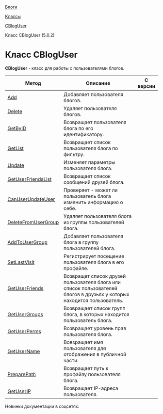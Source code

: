 [Блоги](/api_help/blogs/index.php)

[Классы](/api_help/blogs/classes/index.php)

[CBlogUser](/api_help/blogs/classes/cbloguser/index.php)

Класс CBlogUser (5.0.2)

Класс CBlogUser
===============

**CBlogUser** - класс для работы с пользователями блогов.

| Метод | Описание | С версии |
| --- | --- | --- |
| [Add](/api_help/blogs/classes/cbloguser/add.php) | Добавляет пользователя блогов. |  |
| [Delete](/api_help/blogs/classes/cbloguser/delete.php) | Удаляет пользователя блогов. |  |
| [GetByID](/api_help/blogs/classes/cbloguser/getbyid.php) | Возвращает пользователя блога по его идентификатору. |  |
| [GetList](/api_help/blogs/classes/cbloguser/getlist.php) | Возвращает список пользователя блога по фильтру. |  |
| [Update](/api_help/blogs/classes/cbloguser/update.php) | Изменяет параметры пользователя блога. |  |
| [GetUserFriendsList](/api_help/blogs/classes/cbloguser/getuserfriendslist.php) | Возвращает список сообщений друзей блога. |  |
| [CanUserUpdateUser](/api_help/blogs/classes/cbloguser/canuserupdateuser.php) | Проверяет - может ли пользователь блога изменить информацию о себе. |  |
| [DeleteFromUserGroup](/api_help/blogs/classes/cbloguser/deletefromusergroup.php) | Удаляет пользователя блога из группы пользователей блога. |  |
| [AddToUserGroup](/api_help/blogs/classes/cbloguser/addtousergroup.php) | Добавляет пользователя блога в группу пользователей блога. |  |
| [SetLastVisit](/api_help/blogs/classes/cbloguser/setlastvisit.php) | Регистрирует посещение пользователя блога в его профайле. |  |
| [GetUserFriends](/api_help/blogs/classes/cbloguser/getuserfriends.php) | Возвращет список друзей пользователя блога или список пользователей блогов в друзьях у которых находится пользователь. |  |
| [GetUserGroups](/api_help/blogs/classes/cbloguser/getusergroups.php) | Возвращает список групп блога, в которых находится пользователь блога. |  |
| [GetUserPerms](/api_help/blogs/classes/cbloguser/getuserperms.php) | Возвращает уровень прав пользователя блога. |  |
| [GetUserName](/api_help/blogs/classes/cbloguser/getusername.php) | Вовзращает имя пользователя для отображения в публичной части. |  |
| [PreparePath](/api_help/blogs/classes/cbloguser/preparepath.php) | Возвращает путь к профайлу пользователя блога. |  |
| [GetUserIP](/api_help/blogs/classes/cbloguser/getuserip.php) | Возвращает IP-адреса пользователя. |  |

Новинки документации в соцсетях: